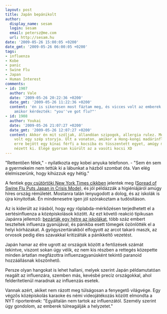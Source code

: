 ```yaml
---
layout: post
title: Japán bepánikolt
author:
  display_name: sesam
  login: sesam
  email: petersz@me.com
  url: http://sesam.hu
date: '2009-05-26 15:00:05 +0200'
date_gmt: '2009-05-26 06:00:05 +0200'
tags:
- influenza
- Kobe
- panic
- Swine Flu
- Japan
- Human Interest
comments:
- id: 1907
  author: Vale
  date: '2009-05-26 20:22:36 +0200'
  date_gmt: '2009-05-26 11:22:36 +0200'
  content: 'én is sikeresen most fáztam meg, és vicces volt az emberek arcát figyelni
    amikor kérdezték: "you''ve got flu?"'
- id: 1908
  author: Youkai
  date: '2009-05-26 21:07:27 +0200'
  date_gmt: '2009-05-26 12:07:27 +0200'
  content: Akkor én mit szóljak, állandóan szipogok, allergia rulez. Mondjuk a havernak
    volt egy szép storyja. Ült a vonaton, amikor a Hong-kongi madárinfluenza volt,
    erre bejött egy kínai férfi a kocsiba és tüsszentett egyet, amúgy meg elég szarul
    nézett ki. Elégé gyorsan kiürült az a vasúti kocsi XD
---
```


"Rettentően félek," - nyilatkozta egy kobei anyuka telefonon. - "Sem én sem a gyermekeim nem tettük ki a lábunkat a házból szombat óta. Van elég élelmiszerünk, hogy kihúzzuk egy hétig."

A fentiek [egy csütörtöki New York Times cikkben](http://www.nytimes.com/2009/05/22/world/asia/22japan.html) jelentek meg ([Spread of Swine Flu Puts Japan in Crisis Mode](http://www.nytimes.com/2009/05/22/world/asia/22japan.html)), és jól példázzák a higiéniájáról amúgy híres ország rémületét. Mostanra talán lenyugodott a dolog, és az iskolák is újra kinyitottak. Én mindenesetre igen jól szórakoztam a tudósításon.

Az is kiderült az írásból, hogy egy röplabda-mérkőzésen terjedhetett el a sertésinfluenza a középiskolások között. Az ezt követő reakció tipikusan Japánra jellemző: [bezárták egy hétre az iskolákat](http://sesam.hu/2009/05/17/this-just-in-2), több száz embert teszteltek influenza gyanújával, és pánikba esett tömegek özönlötték el a helyi kórházakat. A gyógyszertárakból elfogyott az arcot takaró maszk, az orvosok pedig éles szavakkal kritizálták a pánikkeltő vezetést.

Japán hamar az élre ugrott az országok között a fertőzések számát tekintve, viszont sokan úgy vélik, ez nem kis részben a rettegés közepette minden ártatlan megfázottra influenzagyanúsként tekintő paranoid hozzáállásnak köszönhető.

Persze olyan hangokat is lehet hallani, melyek szerint Japán példamutatóan reagált az influenzára, szemben más, kevésbé precíz országokkal, ahol felderítetlenül maradnak az influenzás esetek.

Vannak azért, akiket nem rázott meg túlságosan a fenyegető világvége. Egy végzős középiskolás karaoke és némi videojátékozás között elmondta a NYT riporterének: "Egyáltalán nem tartok az influenzától. Személy szerint úgy gondolom, az emberek túlreagálják a helyzetet."
